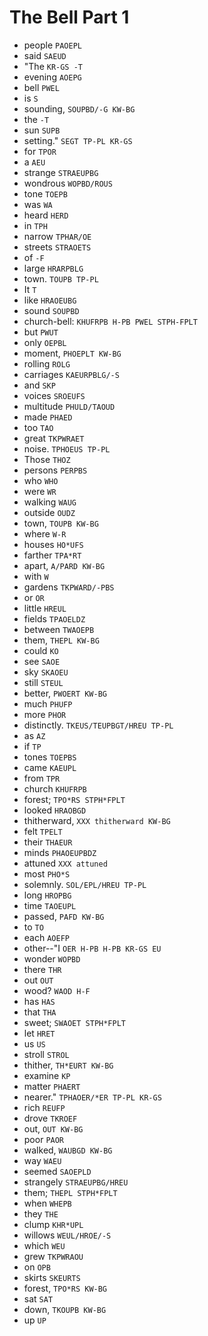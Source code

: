 # The Bell Part 1

* people `PAOEPL`
* said `SAEUD`
* "The `KR-GS -T`
* evening `AOEPG`
* bell `PWEL`
* is `S`
* sounding, `SOUPBD/-G KW-BG`
* the `-T`
* sun `SUPB`
* setting." `SEGT TP-PL KR-GS`
* for `TPOR`
* a `AEU`
* strange `STRAEUPBG`
* wondrous `WOPBD/ROUS`
* tone `TOEPB`
* was `WA`
* heard `HERD`
* in `TPH`
* narrow `TPHAR/OE`
* streets `STRAOETS`
* of `-F`
* large `HRARPBLG`
* town. `TOUPB TP-PL`
* It `T`
* like `HRAOEUBG`
* sound `SOUPBD`
* church-bell: `KHUFRPB H-PB PWEL STPH-FPLT`
* but `PWUT`
* only `OEPBL`
* moment, `PHOEPLT KW-BG`
* rolling `ROLG`
* carriages `KAEURPBLG/-S`
* and `SKP`
* voices `SROEUFS`
* multitude `PHULD/TAOUD`
* made `PHAED`
* too `TAO`
* great `TKPWRAET`
* noise. `TPHOEUS TP-PL`
* Those `THOZ`
* persons `PERPBS`
* who `WHO`
* were `WR`
* walking `WAUG`
* outside `OUDZ`
* town, `TOUPB KW-BG`
* where `W-R`
* houses `HO*UFS`
* farther `TPA*RT`
* apart, `A/PARD KW-BG`
* with `W`
* gardens `TKPWARD/-PBS`
* or `OR`
* little `HREUL`
* fields `TPAOELDZ`
* between `TWAOEPB`
* them, `THEPL KW-BG`
* could `KO`
* see `SAOE`
* sky `SKAOEU`
* still `STEUL`
* better, `PWOERT KW-BG`
* much `PHUFP`
* more `PHOR`
* distinctly. `TKEUS/TEUPBGT/HREU TP-PL`
* as `AZ`
* if `TP`
* tones `TOEPBS`
* came `KAEUPL`
* from `TPR`
* church `KHUFRPB`
* forest; `TPO*RS STPH*FPLT`
* looked `HRAOBGD`
* thitherward, `XXX thitherward KW-BG`
* felt `TPELT`
* their `THAEUR`
* minds `PHAOEUPBDZ`
* attuned `XXX attuned`
* most `PHO*S`
* solemnly. `SOL/EPL/HREU TP-PL`
* long `HROPBG`
* time `TAOEUPL`
* passed, `PAFD KW-BG`
* to `TO`
* each `AOEFP`
* other--"I `OER H-PB H-PB KR-GS EU`
* wonder `WOPBD`
* there `THR`
* out `OUT`
* wood? `WAOD H-F`
* has `HAS`
* that `THA`
* sweet; `SWAOET STPH*FPLT`
* let `HRET`
* us `US`
* stroll `STROL`
* thither, `TH*EURT KW-BG`
* examine `KP`
* matter `PHAERT`
* nearer." `TPHAOER/*ER TP-PL KR-GS`
* rich `REUFP`
* drove `TKROEF`
* out, `OUT KW-BG`
* poor `PAOR`
* walked, `WAUBGD KW-BG`
* way `WAEU`
* seemed `SAOEPLD`
* strangely `STRAEUPBG/HREU`
* them; `THEPL STPH*FPLT`
* when `WHEPB`
* they `THE`
* clump `KHR*UPL`
* willows `WEUL/HROE/-S`
* which `WEU`
* grew `TKPWRAOU`
* on `OPB`
* skirts `SKEURTS`
* forest, `TPO*RS KW-BG`
* sat `SAT`
* down, `TKOUPB KW-BG`
* up `UP`
